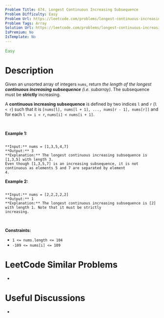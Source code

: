 ```yaml
---
Problem Title: 674. Longest Continuous Increasing Subsequence
Problem Difficulty: Easy
Problem Url: https://leetcode.com/problems/longest-continuous-increasing-subsequence/
Problem Tags: Array
Solution Url: https://leetcode.com/problems/longest-continuous-increasing-subsequence/solution/
IsPremium: No
IsTemplate: No
---
```


<span style="color: rgb(67, 160, 71);">Easy</span>

# Description

Given an unsorted array of integers `nums`, return *the length of the longest **continuous increasing subsequence** (i.e. subarray)*. The subsequence must be **strictly** increasing.


A **continuous increasing subsequence** is defined by two indices `l` and `r` (`l < r`) such that it is `[nums[l], nums[l + 1], ..., nums[r - 1], nums[r]]` and for each `l <= i < r`, `nums[i] < nums[i + 1]`.


 


**Example 1:**



```

**Input:** nums = [1,3,5,4,7]
**Output:** 3
**Explanation:** The longest continuous increasing subsequence is [1,3,5] with length 3.
Even though [1,3,5,7] is an increasing subsequence, it is not continuous as elements 5 and 7 are separated by element
4.

```

**Example 2:**



```

**Input:** nums = [2,2,2,2,2]
**Output:** 1
**Explanation:** The longest continuous increasing subsequence is [2] with length 1. Note that it must be strictly
increasing.

```

 


**Constraints:**


* `1 <= nums.length <= 104`
* `-109 <= nums[i] <= 109`




# LeetCode Similar Problems

- []()

# Useful Discussions

- []()
